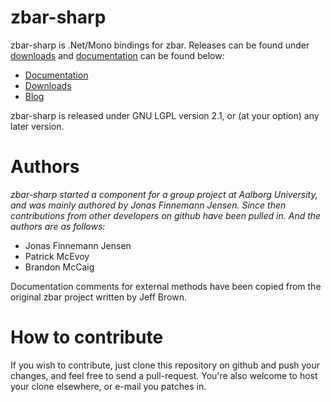 zbar-sharp
==========

zbar-sharp is .Net/Mono bindings for zbar. Releases can be found under [downloads](http://github.com/jopsen/zbar-sharp/downloads) and [documentation](http://jopsen.github.com/zbar-sharp/) can be found below:

*   [Documentation](http://jopsen.github.com/zbar-sharp/)
*   [Downloads](http://github.com/jopsen/zbar-sharp/downloads)
*   [Blog](http://jopsen.dk/blog/category/computer/zbar-sharp/)

zbar-sharp is released under GNU LGPL version 2.1, or (at your option) any later version.

Authors
=======
_zbar-sharp started a component for a group project at Aalborg University, and was mainly authored by Jonas Finnemann Jensen. Since then contributions from other developers on github have been pulled in. And the authors are as follows:_

*   Jonas Finnemann Jensen
*   Patrick McEvoy
*   Brandon McCaig

Documentation comments for external methods have been copied from the original zbar project written by Jeff Brown.

How to contribute
=================
If you wish to contribute, just clone this repository on github and push your changes, and feel free to send a pull-request. You're also welcome to host your clone elsewhere, or e-mail you patches in.
